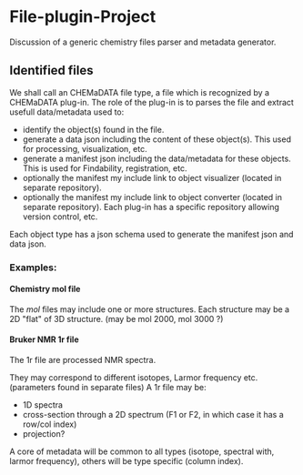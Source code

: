 # File-plugin-Project
Discussion of a generic chemistry files parser and metadata generator.

## Identified files

We shall call an CHEMaDATA file type, a file which is recognized by a CHEMaDATA plug-in. The role of the plug-in is to parses the file and extract usefull data/metadata used to:
- identify the object(s) found in the file.
- generate a data json including the content of these object(s). This used for processing, visualization, etc.
- generate a manifest json including the data/metadata for these objects. This is used for Findability, registration, etc.
- optionally the manifest my include link to object visualizer (located in separate repository).
- optionally the manifest my include link to object converter (located in separate repository).
 Each plug-in has a specific repository allowing version control, etc.

Each object type has a json schema used to generate the manifest json and data json.

### Examples:

#### Chemistry mol file

The *mol* files may include one or more structures.
Each structure may be a 2D "flat" of 3D structure. (may be mol 2000, mol 3000 ?)

#### Bruker NMR 1r file

The 1r file are processed NMR spectra.

They may correspond to different isotopes, Larmor frequency etc. (parameters found in separate files)
A 1r file may be:
- 1D spectra
- cross-section through a 2D spectrum (F1 or F2, in which case it has a row/col index)
- projection?

A core of metadata will be common to all types (isotope, spectral with, larmor frequency), others will be type specific (column index).

